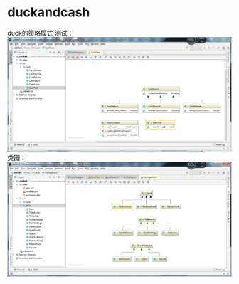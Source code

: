 # duckandcash
duck的策略模式
测试：
![Image text](https://github.com/cumtwxl/duckandcash/blob/master/%E6%B5%8B%E8%AF%95.png)
类图：
![Image text](https://github.com/cumtwxl/duckandcash/blob/master/%E7%B1%BB%E5%9B%BE.png)
